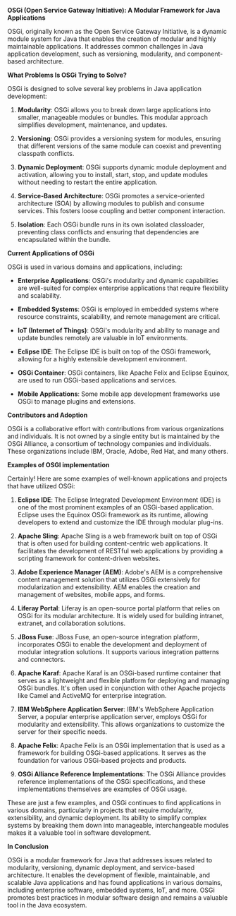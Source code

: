 **OSGi (Open Service Gateway Initiative): A Modular Framework for Java Applications**

OSGi, originally known as the Open Service Gateway Initiative, is a dynamic module system for Java that enables the creation of modular and highly maintainable applications. It addresses common challenges in Java application development, such as versioning, modularity, and component-based architecture.

**What Problems Is OSGi Trying to Solve?**

OSGi is designed to solve several key problems in Java application development:

1. **Modularity**: OSGi allows you to break down large applications into smaller, manageable modules or bundles. This modular approach simplifies development, maintenance, and updates.

2. **Versioning**: OSGi provides a versioning system for modules, ensuring that different versions of the same module can coexist and preventing classpath conflicts.

3. **Dynamic Deployment**: OSGi supports dynamic module deployment and activation, allowing you to install, start, stop, and update modules without needing to restart the entire application.

4. **Service-Based Architecture**: OSGi promotes a service-oriented architecture (SOA) by allowing modules to publish and consume services. This fosters loose coupling and better component interaction.

5. **Isolation**: Each OSGi bundle runs in its own isolated classloader, preventing class conflicts and ensuring that dependencies are encapsulated within the bundle.

**Current Applications of OSGi**

OSGi is used in various domains and applications, including:

- **Enterprise Applications**: OSGi's modularity and dynamic capabilities are well-suited for complex enterprise applications that require flexibility and scalability.

- **Embedded Systems**: OSGi is employed in embedded systems where resource constraints, scalability, and remote management are critical.

- **IoT (Internet of Things)**: OSGi's modularity and ability to manage and update bundles remotely are valuable in IoT environments.

- **Eclipse IDE**: The Eclipse IDE is built on top of the OSGi framework, allowing for a highly extensible development environment.

- **OSGi Container**: OSGi containers, like Apache Felix and Eclipse Equinox, are used to run OSGi-based applications and services.

- **Mobile Applications**: Some mobile app development frameworks use OSGi to manage plugins and extensions.

**Contributors and Adoption**

OSGi is a collaborative effort with contributions from various organizations and individuals. It is not owned by a single entity but is maintained by the OSGi Alliance, a consortium of technology companies and individuals. These organizations include IBM, Oracle, Adobe, Red Hat, and many others.

**Examples of OSGI implementation**

Certainly! Here are some examples of well-known applications and projects that have utilized OSGi:

1. **Eclipse IDE**: The Eclipse Integrated Development Environment (IDE) is one of the most prominent examples of an OSGi-based application. Eclipse uses the Equinox OSGi framework as its runtime, allowing developers to extend and customize the IDE through modular plug-ins.

2. **Apache Sling**: Apache Sling is a web framework built on top of OSGi that is often used for building content-centric web applications. It facilitates the development of RESTful web applications by providing a scripting framework for content-driven websites.

3. **Adobe Experience Manager (AEM)**: Adobe's AEM is a comprehensive content management solution that utilizes OSGi extensively for modularization and extensibility. AEM enables the creation and management of websites, mobile apps, and forms.

4. **Liferay Portal**: Liferay is an open-source portal platform that relies on OSGi for its modular architecture. It is widely used for building intranet, extranet, and collaboration solutions.

5. **JBoss Fuse**: JBoss Fuse, an open-source integration platform, incorporates OSGi to enable the development and deployment of modular integration solutions. It supports various integration patterns and connectors.

6. **Apache Karaf**: Apache Karaf is an OSGi-based runtime container that serves as a lightweight and flexible platform for deploying and managing OSGi bundles. It's often used in conjunction with other Apache projects like Camel and ActiveMQ for enterprise integration.

7. **IBM WebSphere Application Server**: IBM's WebSphere Application Server, a popular enterprise application server, employs OSGi for modularity and extensibility. This allows organizations to customize the server for their specific needs.

8. **Apache Felix**: Apache Felix is an OSGi implementation that is used as a framework for building OSGi-based applications. It serves as the foundation for various OSGi-based projects and products.

9. **OSGi Alliance Reference Implementations**: The OSGi Alliance provides reference implementations of the OSGi specifications, and these implementations themselves are examples of OSGi usage.

These are just a few examples, and OSGi continues to find applications in various domains, particularly in projects that require modularity, extensibility, and dynamic deployment. Its ability to simplify complex systems by breaking them down into manageable, interchangeable modules makes it a valuable tool in software development.

**In Conclusion**

OSGi is a modular framework for Java that addresses issues related to modularity, versioning, dynamic deployment, and service-based architecture. It enables the development of flexible, maintainable, and scalable Java applications and has found applications in various domains, including enterprise software, embedded systems, IoT, and more. OSGi promotes best practices in modular software design and remains a valuable tool in the Java ecosystem.
